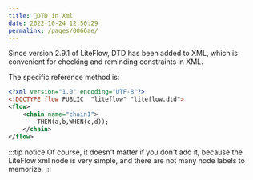 ```yaml
---
title: 🧉DTD in Xml
date: 2022-10-24 12:50:29
permalink: /pages/0066ae/
---
```


Since version 2.9.1 of LiteFlow, DTD has been added to XML, which is convenient for checking and reminding constraints in XML.

The specific reference method is:

```xml {2}
<?xml version="1.0" encoding="UTF-8"?>
<!DOCTYPE flow PUBLIC  "liteflow" "liteflow.dtd">
<flow>
    <chain name="chain1">
        THEN(a,b,WHEN(c,d));
    </chain>
</flow>
```

:::tip notice
Of course, it doesn't matter if you don't add it, because the LiteFlow xml node is very simple, and there are not many node labels to memorize.
:::